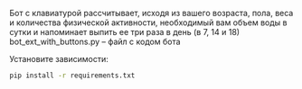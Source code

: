 Бот с клавиатурой рассчитывает, исходя из вашего возраста, пола, веса и количества физической активности, необходимый вам объем воды в сутки и напоминает выпить ее три раза в день (в 7, 14 и 18)
bot_ext_with_buttons.py – файл с кодом бота

Установите зависимости:
   ```bash
   pip install -r requirements.txt
   ```
